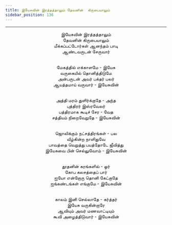 ```yaml
---
title: இயேசுவின் இரத்தத்தாலும் தேவனின்  கிருபையாலும்
sidebar_position: 136
---
```


---
<center>
இயேசுவின் இரத்தத்தாலும்<br/>
தேவனின் கிருபையாலும்<br/>
மீக்கப்பட்டோர்கள் ஆனந்தம் பாடி<br/>
ஆண்டவருடன் சேருவார்<br/><br/>

மேகத்தில் எக்காளமே - இயேசு<br/>
வருகையில் தொனித்திடுமே<br/>
அன்பருடன் அவர் பக்தர் பலர்<br/>
ஆயத்தமாய் வருவார்                - இயேசுவின்<br/><br/>

அத்தி மரம் துளிர்க்குதே - அந்த<br/>
புத்திரர் இஸ்ரவேலர்<br/>
பத்திரமாக கூடிச் சேர - வேத<br/>
சத்தியம் நிறைவேறுதே            - இயேசுவின்<br/><br/>

ஜொலிக்கும் நட்சத்திரங்கள் - பல<br/>
வீழ்கின்ற நாளிதுவே<br/>
பாவத்தை வெறுத்து பயத்தோடே ஜீவித்து<br/>
இயேசுவை பின் செல்லுவோம்        - இயேசுவின்<br/><br/>

தூதனின் கரங்களில் - ஓர்<br/>
கோப கலசத்தைப் பார்<br/>
ஐயோ என்றோரு தொனி கேட்குதே<br/>
ஐங்கண்டங்கள் எங்குமே            - இயேசுவின்<br/><br/>

காலம் இனி செல்லாதே - கர்த்தர்<br/>
இயேசு வருகின்றாரே<br/>
ஆவியும் அவர் மணவாட்டியும்<br/>
கூவி அழைத்திடுவார்            - இயேசுவின்
</center>